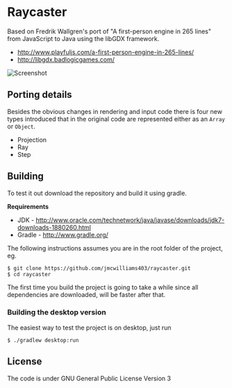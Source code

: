 # Raycaster

Based on Fredrik Wallgren's port of "A first-person engine in 265 lines" from JavaScript to Java using the libGDX framework. 

* http://www.playfuljs.com/a-first-person-engine-in-265-lines/
* http://libgdx.badlogicgames.com/

![Screenshot](https://pbs.twimg.com/media/FXZq402XoAARbnB.jpg:large)

## Porting details

Besides the obvious changes in rendering and input code there is four new types introduced that in the original code are represented either as an `Array` or `Object`.

* Projection
* Ray
* Step

## Building

To test it out download the repository and build it using gradle.

**Requirements**

* JDK - http://www.oracle.com/technetwork/java/javase/downloads/jdk7-downloads-1880260.html
* Gradle - http://www.gradle.org/

The following instructions assumes you are in the root folder of the project, eg.

    $ git clone https://github.com/jmcwilliams403/raycaster.git
    $ cd raycaster

The first time you build the project is going to take a while since all dependencies are downloaded, will be faster after that.

### Building the desktop version

The easiest way to test the project is on desktop, just run

    $ ./gradlew desktop:run

## License

The code is under GNU General Public License Version 3
